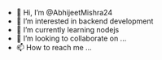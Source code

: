 - 👋 Hi, I’m @AbhijeetMishra24
- 👀 I’m interested in backend development
- 🌱 I’m currently learning nodejs
- 💞️ I’m looking to collaborate on ...
- 📫 How to reach me ...

<!---
AbhijeetMishra24/AbhijeetMishra24 is a ✨ special ✨ repository because its `README.md` (this file) appears on your GitHub profile.
You can click the Preview link to take a look at your changes.
--->

